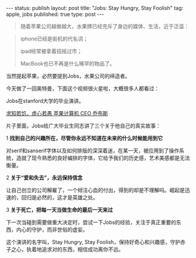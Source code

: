 <meta http-equiv="content-type" content="text/html; charset=UTF-8">
--- 
status: publish 
layout: post 
title: "Jobs: Stay Hungry, Stay Foolish" 
tag: apple, jobs
published: true 
type: post 
--- 

> 随着苹果公司越做越大，水果牌已经充斥了身边的媒体、生活，近于泛滥：

> iphone已经是街机的代名词；
>
> ipad经常被拿着招摇过市；
>
> MacBook也已不再是什么稀罕的物品了。

当然提起苹果，必然要提到Jobs，水果公司的缔造者。

今天做了一回奥特曼，下面这个视频很火星啦，大概很多人都看过：

Jobs在stanford大学的毕业演讲。

[求知若饥，虚心若愚 苹果计算机 CEO 乔布斯](http://v.youku.com/v_show/id_XMjQ1NDAwNTI=.html)

片子里面，Jobs给广大毕业生同志讲了三个关于他自己的真实故事：

1 **找到自己的兴趣所在，尽管你永远不知道在未来的什么时候能用到它**

对serif和sanserif字体以及如何排版的深深着迷，在某一天，被应用到了操作系统，造就了现今熟悉的良好编排的字体，它给予我们的历史感，艺术美感都是无法衡量。

2 **关于“爱和失去”，永远保持信念**

让自己创立的公司解雇了，一个倾注心血的付出，得到的却是不理解吗。崛起是迅速的，回归是必然的，这才是英雄之处。

3 **关于死亡，把每一天当做生命的最后一天来过**

下一次当碰到需要做重大决定时，尝试一下Jobs的经验，关注于真正重要的东西，内心的守护，而非世俗的虚妄。

这个演讲的名字叫，Stay Hungry, Stay Foolish，保持好奇心和兴趣感，守护赤子之心，执着地追求对的东西，相信成功离你不远。


